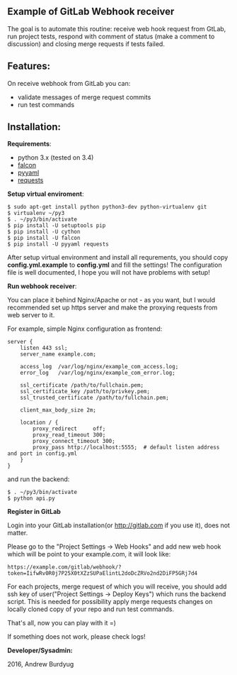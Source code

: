 ## Example of GitLab Webhook receiver

The goal is to automate this routine: receive web hook request from GtLab, run project tests,
respond with comment of status (make a comment to discussion) and closing merge requests if tests failed.

Features:
-------------

On receive webhook from GitLab you can:

- validate messages of merge request commits
- run test commands

Installation:
-------------

__Requirements__:

- python 3.x (tested on 3.4)
- [falcon](http://falconframework.org/)
- [pyyaml](http://pyyaml.org/)
- [requests](http://docs.python-requests.org/en/master/)

__Setup virtual enviroment__:

```shell
$ sudo apt-get install python python3-dev python-virtualenv git
$ virtualenv ~/py3
$ . ~/py3/bin/activate
$ pip install -U setuptools pip
$ pip install -U cython
$ pip install -U falcon
$ pip install -U pyyaml requests
```

After setup virtual environment and install all requrements,
you should copy **config.yml.example** to **config.yml** and fill the settings!
The configuration file is well documented, I hope you will not have problems with setup!

__Run webhook receiver__:

You can place it behind Nginx/Apache or not - as you want,
but I would recommended set up https server and make the proxying requests from web server to it.

For example, simple Nginx configuration as frontend:

```nginx
server {
    listen 443 ssl;
    server_name example.com;

    access_log  /var/log/nginx/example_com_access.log;
    error_log   /var/log/nginx/example_com_error.log;

    ssl_certificate /path/to/fullchain.pem;
    ssl_certificate_key /path/to/privkey.pem;
    ssl_trusted_certificate /path/to/fullchain.pem;

    client_max_body_size 2m;

    location / {
        proxy_redirect     off;
        proxy_read_timeout 300;
        proxy_connect_timeout 300;
        proxy_pass http://localhost:5555;  # default listen address and port in config.yml
    }
}
```

and run the backend:

```shell
$ . ~/py3/bin/activate
$ python api.py
```

__Register in GitLab__

Login into your GitLab installation(or http://gitlab.com if you use it), does not matter.

Please go to the "Project Settings -> Web Hooks" and add new web hook which
will be point to your example.com, it will look like:

```
https://example.com/gitlab/webhook/?token=IifwRv0R0j7P25X0tXZzSUPaElintL2doDcZRVo2nd2DiFP5GRj7d4
```

For each projects, merge request of which you will receive,
you should add ssh key of user("Project Settings -> Deploy Keys") which runs the backend script.
This is needed for possibility apply merge requests changes on locally cloned copy of your repo and run test commands.

That's all, now you can play with it =)

If something does not work, please check logs!


__Developer/Sysadmin:__

2016, Andrew Burdyug


